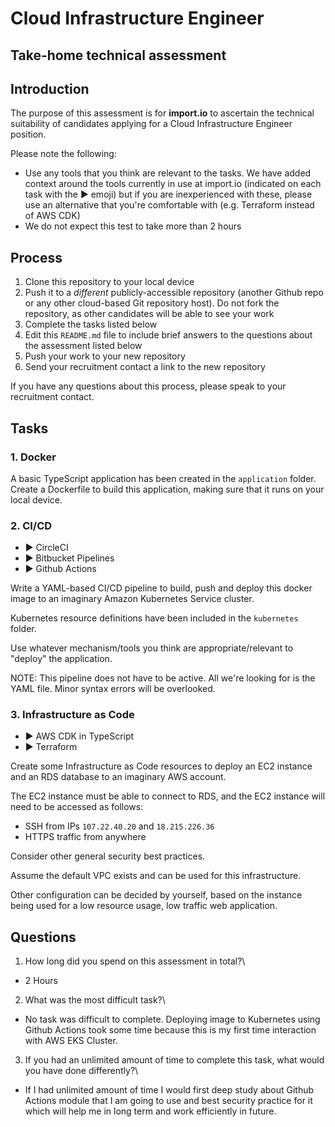 # Cloud Infrastructure Engineer
## Take-home technical assessment

## Introduction
The purpose of this assessment is for **import.io** to ascertain the technical suitability of candidates applying for a Cloud Infrastructure Engineer position.

Please note the following:

 - Use any tools that you think are relevant to the tasks. We have added context around the tools currently in use at import.io (indicated on each task with the :arrow_forward: emoji) but if you are inexperienced with these, please use an alternative that you're comfortable with (e.g. Terraform instead of AWS CDK)
 - We do not expect this test to take more than 2 hours

## Process

 1. Clone this repository to your local device
 2. Push it to a *different* publicly-accessible repository (another Github repo or any other cloud-based Git repository host). Do not fork the repository, as other candidates will be able to see your work
 3. Complete the tasks listed below
 4. Edit this `README.md` file to include brief answers to the questions about the assessment listed below
 5. Push your work to your new repository
 6. Send your recruitment contact a link to the new repository

If you have any questions about this process, please speak to your recruitment contact.

## Tasks

### 1. Docker
A basic TypeScript application has been created in the `application` folder. Create a Dockerfile to build this application, making sure that it runs on your local device.

### 2. CI/CD
 - :arrow_forward: CircleCI
 - :arrow_forward: Bitbucket Pipelines
 - :arrow_forward: Github Actions

Write a YAML-based CI/CD pipeline to build, push and deploy this docker image to an imaginary Amazon Kubernetes Service cluster.

Kubernetes resource definitions have been included in the `kubernetes` folder.

Use whatever mechanism/tools you think are appropriate/relevant to "deploy" the application.

NOTE: This pipeline does not have to be active. All we're looking for is the YAML file. Minor syntax errors will be overlooked.

### 3. Infrastructure as Code
 - :arrow_forward: AWS CDK in TypeScript
 - :arrow_forward: Terraform

Create some Infrastructure as Code resources to deploy an EC2 instance and an RDS database to an imaginary AWS account.

The EC2 instance must be able to connect to RDS, and the EC2 instance will need to be accessed as follows:
 - SSH from IPs `107.22.40.20` and `18.215.226.36`
 - HTTPS traffic from anywhere

Consider other general security best practices.

Assume the default VPC exists and can be used for this infrastructure.

Other configuration can be decided by yourself, based on the instance being used for a low resource usage, low traffic web application.

## Questions

 1. How long did you spend on this assessment in total?\
 - 2 Hours

 2. What was the most difficult task?\
 - No task was difficult to complete. Deploying image to Kubernetes using Github Actions took some time because this is my first time interaction with AWS EKS Cluster.

 3. If you had an unlimited amount of time to complete this task, what would you have done differently?\
 - If I had unlimited amount of time I would first deep study about Github Actions module that I am going to use and best security practice for it which will help me in long term and work efficiently in future.

